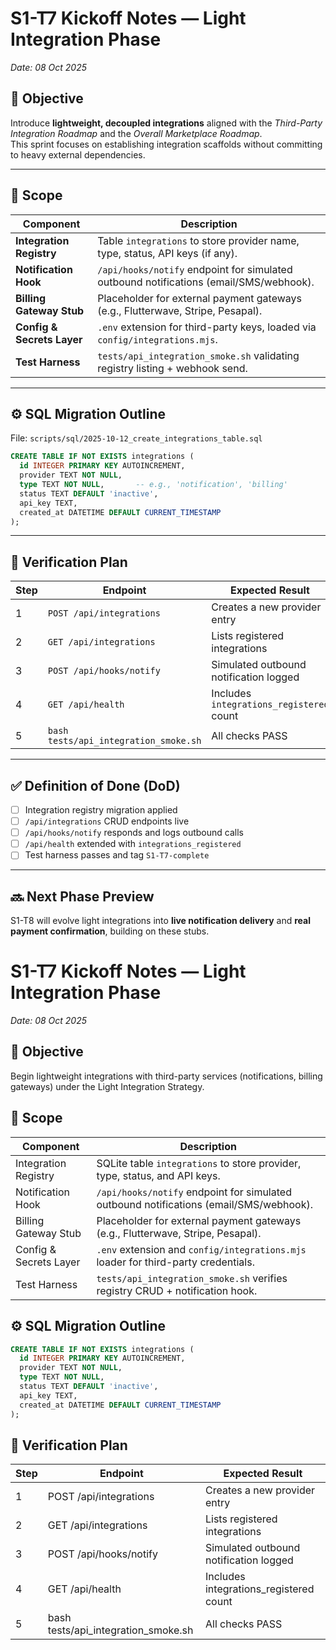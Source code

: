 # S1-T7 Kickoff Notes — Light Integration Phase
_Date: 08 Oct 2025_

## 🎯 Objective
Introduce **lightweight, decoupled integrations** aligned with the *Third-Party Integration Roadmap* and the *Overall Marketplace Roadmap*.  
This sprint focuses on establishing integration scaffolds without committing to heavy external dependencies.

---

## 🧱 Scope

| Component | Description |
|------------|--------------|
| **Integration Registry** | Table `integrations` to store provider name, type, status, API keys (if any). |
| **Notification Hook** | `/api/hooks/notify` endpoint for simulated outbound notifications (email/SMS/webhook). |
| **Billing Gateway Stub** | Placeholder for external payment gateways (e.g., Flutterwave, Stripe, Pesapal). |
| **Config & Secrets Layer** | `.env` extension for third-party keys, loaded via `config/integrations.mjs`. |
| **Test Harness** | `tests/api_integration_smoke.sh` validating registry listing + webhook send. |

---

## ⚙️ SQL Migration Outline
File: `scripts/sql/2025-10-12_create_integrations_table.sql`
```sql
CREATE TABLE IF NOT EXISTS integrations (
  id INTEGER PRIMARY KEY AUTOINCREMENT,
  provider TEXT NOT NULL,
  type TEXT NOT NULL,       -- e.g., 'notification', 'billing'
  status TEXT DEFAULT 'inactive',
  api_key TEXT,
  created_at DATETIME DEFAULT CURRENT_TIMESTAMP
);
```

---

## 🧪 Verification Plan
| Step | Endpoint | Expected Result |
|------|-----------|-----------------|
| 1 | `POST /api/integrations` | Creates a new provider entry |
| 2 | `GET /api/integrations` | Lists registered integrations |
| 3 | `POST /api/hooks/notify` | Simulated outbound notification logged |
| 4 | `GET /api/health` | Includes `integrations_registered` count |
| 5 | `bash tests/api_integration_smoke.sh` | All checks PASS |

---

## ✅ Definition of Done (DoD)
- [ ] Integration registry migration applied  
- [ ] `/api/integrations` CRUD endpoints live  
- [ ] `/api/hooks/notify` responds and logs outbound calls  
- [ ] `/api/health` extended with `integrations_registered`  
- [ ] Test harness passes and tag `S1-T7-complete`

---

## 🔜 Next Phase Preview
S1-T8 will evolve light integrations into **live notification delivery** and **real payment confirmation**, building on these stubs.



# S1-T7 Kickoff Notes — Light Integration Phase
_Date: 08 Oct 2025_

## 🎯 Objective
Begin lightweight integrations with third-party services (notifications, billing gateways) under the Light Integration Strategy.

## 🧱 Scope
| Component | Description |
|------------|--------------|
| Integration Registry | SQLite table `integrations` to store provider, type, status, and API keys. |
| Notification Hook | `/api/hooks/notify` endpoint for simulated outbound notifications (email/SMS/webhook). |
| Billing Gateway Stub | Placeholder for external payment gateways (e.g., Flutterwave, Stripe, Pesapal). |
| Config & Secrets Layer | `.env` extension and `config/integrations.mjs` loader for third-party credentials. |
| Test Harness | `tests/api_integration_smoke.sh` verifies registry CRUD + notification hook. |

## ⚙️ SQL Migration Outline
```sql
CREATE TABLE IF NOT EXISTS integrations (
  id INTEGER PRIMARY KEY AUTOINCREMENT,
  provider TEXT NOT NULL,
  type TEXT NOT NULL,
  status TEXT DEFAULT 'inactive',
  api_key TEXT,
  created_at DATETIME DEFAULT CURRENT_TIMESTAMP
);
```

## 🧪 Verification Plan
| Step | Endpoint | Expected Result |
|------|-----------|----------------|
| 1 | POST /api/integrations | Creates a new provider entry |
| 2 | GET /api/integrations | Lists registered integrations |
| 3 | POST /api/hooks/notify | Simulated outbound notification logged |
| 4 | GET /api/health | Includes integrations_registered count |
| 5 | bash tests/api_integration_smoke.sh | All checks PASS |
